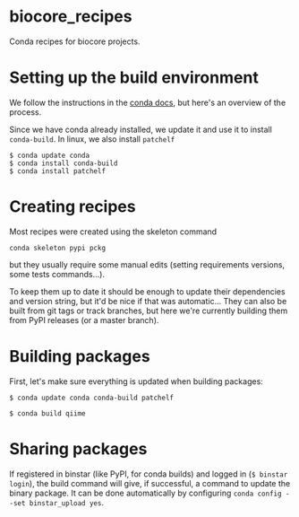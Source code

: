 # biocore_recipes
Conda recipes for biocore projects.

# Setting up the build environment

We follow the instructions in the [conda
docs](http://conda.pydata.org/docs/build_tutorials/pkgs.html#tutorial-basic-tutorial-for-building-a-conda-package),
but here's an overview of the process.

Since we have conda already installed, we update it and use it to
install `conda-build`. In linux, we also install `patchelf`

```
$ conda update conda
$ conda install conda-build
$ conda install patchelf
```

# Creating recipes


Most recipes were created using the skeleton command

`conda skeleton pypi pckg`

but they usually require some manual edits (setting requirements
versions, some tests commands...).

To keep them up to date it should be enough to update their
dependencies and version string, but it'd be nice if that was
automatic... They can also be built from git tags or track branches,
but here we're currently building them from PyPI releases (or a master
branch).

# Building packages

First, let's make sure everything is updated when building packages:

```
$ conda update conda conda-build patchelf
```

```
$ conda build qiime
```

# Sharing packages

If registered in binstar (like PyPI, for conda builds) and logged in
(`$ binstar login`), the build command will give, if successful, a
command to update the binary package. It can be done automatically by
configuring `conda config --set binstar_upload yes`.
